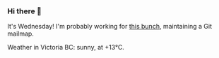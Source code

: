 ### Hi there :wave:

It's Wednesday! I'm probably working for [this bunch](https://github.com/kohofinancial), maintaining a Git mailmap.

Weather in Victoria BC: sunny, at +13°C.
